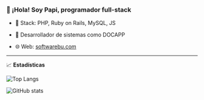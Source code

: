 ### 👋 ¡Hola! Soy Papi, programador full-stack



- 🔧 Stack: PHP, Ruby on Rails, MySQL, JS

- 🚀 Desarrollador de sistemas como DOCAPP

- 🌐 Web: [softwarebu.com](https://softwarebu.com)



---



📈 **Estadísticas**



![Top Langs](https://github-readme-stats.vercel.app/api/top-langs/?username=tu-usuario&layout=compact)

![GitHub stats](https://github-readme-stats.vercel.app/api?username=tu-usuario&show_icons=true)
